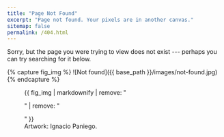 ```yaml
---
title: "Page Not Found"
excerpt: "Page not found. Your pixels are in another canvas."
sitemap: false
permalink: /404.html
---
```


Sorry, but the page you were trying to view does not exist --- perhaps you can try searching for it below.

<script type="text/javascript">
  var GOOG_FIXURL_LANG = 'en';
  var GOOG_FIXURL_SITE = '{{ site.url }}'
</script>
<script type="text/javascript"
  src="//linkhelp.clients.google.com/tbproxy/lh/wm/fixurl.js">
</script>


{% capture fig_img %}
![Not found]({{ base_path }}/images/not-found.jpg)
{% endcapture %}

<figure>
  {{ fig_img | markdownify | remove: "<p>" | remove: "</p>" }}
  <figcaption>Artwork: Ignacio Paniego.</figcaption>
</figure>
